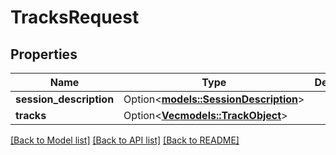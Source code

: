 # TracksRequest

## Properties

Name | Type | Description | Notes
------------ | ------------- | ------------- | -------------
**session_description** | Option<[**models::SessionDescription**](SessionDescription.md)> |  | [optional]
**tracks** | Option<[**Vec<models::TrackObject>**](TrackObject.md)> |  | [optional]

[[Back to Model list]](../README.md#documentation-for-models) [[Back to API list]](../README.md#documentation-for-api-endpoints) [[Back to README]](../README.md)


